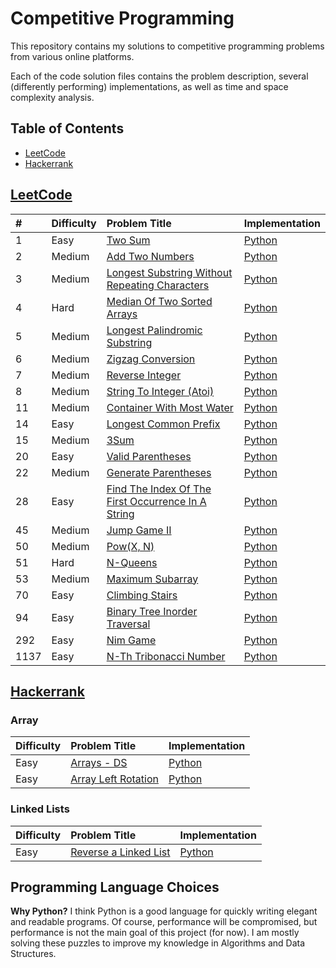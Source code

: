 # Competitive Programming

This repository contains my solutions to competitive programming problems from various online platforms.

Each of the code solution files contains the problem description, several (differently performing) implementations, as well as time and space complexity analysis.


## Table of Contents

- [LeetCode](#leetcode)
- [Hackerrank](#hackerrank)


## [LeetCode](https://leetcode.com)

| # | Difficulty | Problem Title | Implementation |
|:--|:-----------|:--------------|:---------------|
| 1 | Easy | [Two Sum](https://leetcode.com/problems/two-sum/) | [Python](./leetcode/0001-two-sum/two_sum.py) |
| 2 | Medium | [Add Two Numbers](https://leetcode.com/problems/add-two-numbers/) | [Python](./leetcode/0002-add-two-numbers/add_two_numbers.py) |
| 3 | Medium | [Longest Substring Without Repeating Characters](https://leetcode.com/problems/longest-substring-without-repeating-characters/) | [Python](./leetcode/0003-longest-substring-without-repeating-characters/longest_substring_without_repeating_characters.py) |
| 4 | Hard | [Median Of Two Sorted Arrays](https://leetcode.com/problems/median-of-two-sorted-arrays/) | [Python](./leetcode/0004-median-of-two-sorted-arrays/median_of_two_sorted_arrays.py) |
| 5 | Medium | [Longest Palindromic Substring](https://leetcode.com/problems/longest-palindromic-substring/) | [Python](./leetcode/0005-longest-palindromic-substring/longest_palindromic_substring.py) |
| 6 | Medium | [Zigzag Conversion](https://leetcode.com/problems/zigzag-conversion/) | [Python](./leetcode/0006-zigzag-conversion/zigzag_conversion.py) |
| 7 | Medium | [Reverse Integer](https://leetcode.com/problems/reverse-integer/) | [Python](./leetcode/0007-reverse-integer/reverse_integer.py) |
| 8 | Medium | [String To Integer (Atoi)](https://leetcode.com/problems/string-to-integer-atoi/) | [Python](./leetcode/0008-string-to-integer-atoi/string_to_integer_atoi.py) |
| 11 | Medium | [Container With Most Water](https://leetcode.com/problems/container-with-most-water/) | [Python](./leetcode/0011-container-with-most-water/container_with_most_water.py) |
| 14 | Easy | [Longest Common Prefix](https://leetcode.com/problems/longest-common-prefix/) | [Python](./leetcode/0014-longest-common-prefix/longest_common_prefix.py) |
| 15 | Medium | [3Sum](https://leetcode.com/problems/3sum/) | [Python](./leetcode/0015-3sum/3sum.py) |
| 20 | Easy | [Valid Parentheses](https://leetcode.com/problems/valid-parentheses/) | [Python](./leetcode/0020-valid-parentheses/valid_parentheses.py) |
| 22 | Medium | [Generate Parentheses](https://leetcode.com/problems/generate-parentheses/) | [Python](./leetcode/0022-generate-parentheses/generate_parentheses.py) |
| 28 | Easy | [Find The Index Of The First Occurrence In A String](https://leetcode.com/problems/find-the-index-of-the-first-occurrence-in-a-string/) | [Python](./leetcode/0028-find-the-index-of-the-first-occurrence-in-a-string/find_the_index_of_the_first_occurrence_in_a_string.py) |
| 45 | Medium | [Jump Game II](https://leetcode.com/problems/jump-game-ii/) | [Python](./leetcode/0045-jump-game-ii/jump_game_ii.py) |
| 50 | Medium | [Pow(X, N)](https://leetcode.com/problems/powx-n/) | [Python](./leetcode/0050-powx-n/powx_n.py) |
| 51 | Hard | [N-Queens](https://leetcode.com/problems/n-queens/) | [Python](./leetcode/0051-n-queens/n_queens.py) |
| 53 | Medium | [Maximum Subarray](https://leetcode.com/problems/maximum-subarray/) | [Python](./leetcode/0053-maximum-subarray/maximum_subarray.py) |
| 70 | Easy | [Climbing Stairs](https://leetcode.com/problems/climbing-stairs/) | [Python](./leetcode/0070-climbing-stairs/climbing_stairs.py) |
| 94 | Easy | [Binary Tree Inorder Traversal](https://leetcode.com/problems/binary-tree-inorder-traversal/) | [Python](./leetcode/0094-binary-tree-inorder-traversal/binary_tree_inorder_traversal.py) |
| 292 | Easy | [Nim Game](https://leetcode.com/problems/nim-game/) | [Python](./leetcode/0292-nim-game/nim_game.py) |
| 1137 | Easy | [N-Th Tribonacci Number](https://leetcode.com/problems/n-th-tribonacci-number/) | [Python](./leetcode/1137-n-th-tribonacci-number/n-th_tribonacci_number.py) |


## [Hackerrank](https://www.hackerrank.com)

### Array

| Difficulty | Problem Title | Implementation |
|:-----------|:--------------|:---------------|
| Easy | [Arrays - DS](https://www.hackerrank.com/challenges/arrays-ds/problem) | [Python](./hackerrank/arrays-ds/arrays_ds.py) |
| Easy | [Array Left Rotation](https://www.hackerrank.com/challenges/array-left-rotation/problem) | [Python](./hackerrank/array-left-rotation/array_left_rotation.py) |

### Linked Lists

| Difficulty | Problem Title | Implementation |
|:-----------|:--------------|:---------------|
| Easy | [Reverse a Linked List](https://www.hackerrank.com/challenges/reverse-a-linked-list/problem) | [Python](./hackerrank/reverse-a-linked-list/reverse_a_linked_list.py) |


## Programming Language Choices

**Why Python?**
I think Python is a good language for quickly writing elegant and readable programs.
Of course, performance will be compromised, but performance is not the main goal of this project (for now).
I am mostly solving these puzzles to improve my knowledge in Algorithms and Data Structures.
